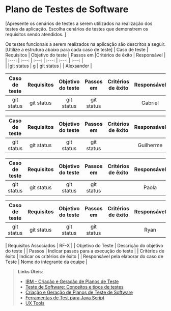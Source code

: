 # Plano de Testes de Software

[Apresente os cenários de testes a serem utilizados na realização dos testes da aplicação. Escolha cenários de testes que demonstrem os requisitos sendo atendidos. ]

Os testes funcionais a serem realizados na aplicação são descritos a seguir. [Utilize a estrutura abaixo para cada caso de teste]
| Caso de teste | Requisitos | Objetivo do teste | Passos em  |Critérios de êxito |   Responsável  |
|    :---:      |    :---:   |       :---:       |     :---:  |      :---:        |    :---:       |  
|               |git status  | g                 | git status |                   |    Alexsander  |  
       
| Caso de teste | Requisitos | Objetivo do teste | Passos em  |Critérios de êxito |   Responsável  |
|     :---:     |    :---:   |       :---:       |     :---:  |      :---:        |    :---:       |  
| git status    | git status | git status        | git status |                   |    Gabriel     |            


| Caso de teste | Requisitos | Objetivo do teste | Passos em  |Critérios de êxito |   Responsável  |
|     :---:     |    :---:   |       :---:       |     :---:  |      :---:        |    :---:       |  
| git status    | git status | git status        | git status |                   |    Guilherme   |



| Caso de teste | Requisitos | Objetivo do teste | Passos em  |Critérios de êxito |   Responsável  |
|     :---:     |    :---:   |       :---:       |     :---:  |      :---:        |    :---:       |  
| git status    | git status | git status        | git status |                   |    Paola       |


| Caso de teste | Requisitos | Objetivo do teste | Passos em  |Critérios de êxito |   Responsável  |
|     :---:     |    :---:   |       :---:       |     :---:  |      :---:        |    :---:       |  
| git status    | git status | git status        | git status |                   |    Ryan        |            




| Requisitos Associados | RF-X |
| Objetivo do Teste | Descrição do objetivo do teste |
| Passos | Indicar passos para a execução do teste |
| Critérios de êxito | Indicar os critérios de êxito  |
| Responsável pela elaborar do caso de Teste | Nome do integrante da equipe |
 
> **Links Úteis**:
> - [IBM - Criação e Geração de Planos de Teste](https://www.ibm.com/developerworks/br/local/rational/criacao_geracao_planos_testes_software/index.html)
> -  [Teste de Software: Conceitos e tipos de testes](https://blog.onedaytesting.com.br/teste-de-software/)
> - [Criação e Geração de Planos de Teste de Software](https://www.ibm.com/developerworks/br/local/rational/criacao_geracao_planos_testes_software/index.html)
> - [Ferramentas de Test para Java Script](https://geekflare.com/javascript-unit-testing/)
> - [UX Tools](https://uxdesign.cc/ux-user-research-and-user-testing-tools-2d339d379dc7)
